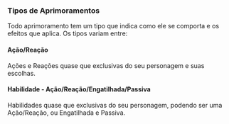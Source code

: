 <!-- ## Níveis

TODO.

## Aprimoramentos

TODO. -->

### Tipos de Aprimoramentos

Todo aprimoramento tem um tipo que indica como ele se comporta e os efeitos que aplica. Os tipos variam entre:

#### Ação/Reação

Ações e Reações quase que exclusivas do seu personagem e suas escolhas.

#### Habilidade - Ação/Reação/Engatilhada/Passiva

Habilidades quase que exclusivas do seu personagem, podendo ser uma Ação/Reação, ou Engatilhada e Passiva.